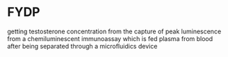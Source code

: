 # FYDP
getting testosterone concentration from the capture of peak luminescence from a chemiluminescent immunoassay which is fed plasma from blood after being separated through a microfluidics device  
